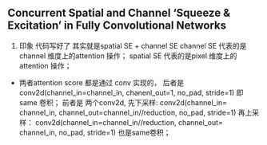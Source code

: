 ## Concurrent Spatial and Channel ‘Squeeze & Excitation’ in Fully Convolutional Networks

1. 印象
代码写好了 其实就是spatial SE + channel SE
channel SE 代表的是channel 维度上的attention 操作；
spatial SE 代表的是pixel 维度上的attention 操作；

- 两者attention score 都是通过 conv 实现的，
	后者是 conv2d(channel_in=channel_in, chanenl_out=1, no_pad, stride=1) 即 same 卷积；
	前者是 两个conv2d, 
		先下采样: 
		conv2d(channel_in= channel_in, channel_out=channel_in//reduction, no_pad, stride=1)
		再上采样： 
		conv2d(channel_in=channel_in//reduction, channel_out= channel_in, no_pad, stride=1) 也是same卷积；

